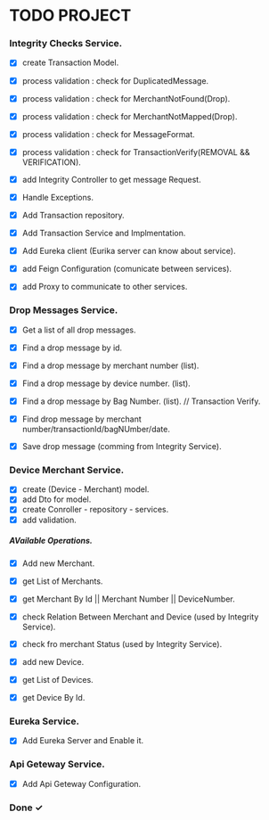 # TODO PROJECT

### Integrity Checks Service.

  - [x]   create Transaction Model.
  - [x]   process validation : check for DuplicatedMessage.
  - [x]   process validation : check for MerchantNotFound(Drop).
  - [x]   process validation : check for MerchantNotMapped(Drop).
  - [x]   process validation : check for MessageFormat.
  - [x]   process validation : check for TransactionVerify(REMOVAL && VERIFICATION).

  - [x]   add Integrity Controller to get message Request.

  - [x]   Handle Exceptions.

  - [x]   Add Transaction repository.
  - [x]   Add Transaction Service and Implmentation.

  - [x]   Add Eureka client (Eurika server can know about service).
  - [x]   add Feign Configuration (comunicate between services).

  - [x]   add Proxy to communicate to other services.


### Drop Messages Service.

- [x] Get a list of all drop messages.
- [x] Find a drop message by id.
- [x] Find a drop message by merchant number (list).
- [x] Find a drop message by device number. (list).
- [x] Find a drop message by Bag Number. (list). // Transaction Verify.
- [x] Find drop message by merchant number/transactionId/bagNUmber/date.
- [x] Save drop message (comming from Integrity Service). 


### Device Merchant Service.

  - [x] create (Device - Merchant) model.
  - [x] add Dto for model.
  - [x] create Conroller - repository - services.
  - [x] add validation.

  ##### AVailable Operations.
  - [x] Add new Merchant.
  - [x] get List of Merchants.
  - [x] get Merchant By Id || Merchant Number || DeviceNumber.
  - [x] check Relation Between Merchant and Device (used by Integrity Service).
  - [x] check fro merchant Status (used by Integrity Service).

  - [x] add new Device.
  - [x] get List of Devices.
  - [x] get Device By Id.

### Eureka Service.

- [x] Add Eureka Server and Enable it.

### Api Geteway Service.

- [x] Add Api Geteway Configuration.


### Done ✓
